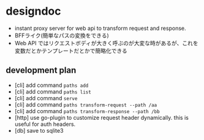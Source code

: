 # designdoc
- instant proxy server for web api to transform request and response.
- BFFライク(簡単なパスの変換をできる)
- Web API ではリクエストボディが大きく呼ぶのが大変な時があるが、これを変数だとかテンプレートだとかで簡略化できる

## development plan
- [cli] add command `paths add`
- [cli] add command `paths list`
- [cli] add command `serve`
- [cli] add command `paths transform-request --path /aa`
- [cli] add command `paths transform-response --path /bb`
- [http] use go-plugin to customize request header dynamically. this is useful for auth headers.
- [db] save to sqlite3
